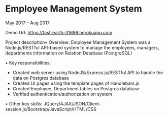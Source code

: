 # Employee Management System
May 2017 – Aug 2017

Demo Url: https://fast-earth-31699.herokuapp.com

Project description• Overview: Employee Management System was a Node.js/RESTful API-based system to manage the employees, managers, departments information on Relation Database (PostgreSQL)

• Key responsibilities:
- Created web server using NodeJS/Express.js/RESTful API to handle the data on Postgres database
- Created UI pages using the template pages of Handlebars.js
- Created Employee, Department tables on Postgres database 
- Verified authentication/authorization on system

• Other key skills: JQuery/AJAX/JSON/Client-session.js/Bootstrap/JavaScript/HTML/CSS
